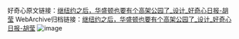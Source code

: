 好奇心原文链接：[继纽约之后，华盛顿也要有个高架公园了_设计_好奇心日报-胡莹](https://www.qdaily.com/articles/2943.html)
WebArchive归档链接：[继纽约之后，华盛顿也要有个高架公园了_设计_好奇心日报-胡莹](http://web.archive.org/web/20180922143957/http://www.qdaily.com:80/articles/2943.html)
![image](http://ww3.sinaimg.cn/large/007d5XDply1g3v6t5bukrj30u04nzhdt)